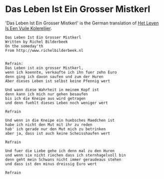 # Das Leben Ist Ein Grosser Mistkerl

'Das Leben Ist Ein Grosser Mistkerl' is the German translation
of [Het Leven Is Een Vuile Kolerelijer](HetLevenIsEenVuileKolerelijer.md).

```
Das Leben Ist Ein Grosser Mistkerl
Written by Richel Bilderbeek
On the someday'th
From http://www.richelbilderbeek.nl


Refrain:
Das Leben ist ein grosser Mistkerl,
wenn ich koennte, verkaufte ich ihn fuer zehn Euro
denn ging ich davon saufen und zum der Huren
Aber dieses Leben ist selbst keine Pfennig wert

Und wann diese Wahrheit in meinem Kopf ist
denn kann ich mich nur gehen besaufen
bis ich die Kneipe aus wird getragen
und denn fuehlt dieses Leben noch weniger wert

Refrain

Und wenn in die Kneipe ein huebsches Maedchen ist
habe ich nicht den Mut mit ihr zu reden
hab' ich gerade nur den Mut mich zu betrinken
aber ja, dass ist auch keine Scheisshaufen wert

Refrain

Und fuer die Liebe gehe ich denn mal zu den Huren
und wenn sie nicht riechen dass ich sternhagelvoll bin
denn geht mein Schwans nicht immer geraudeaus stehen
und dass ist den minus dreissig Euro wert

Refrain
```
